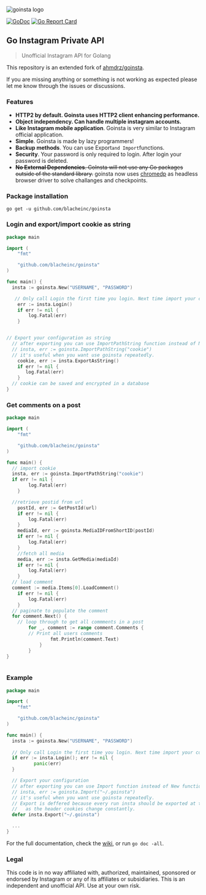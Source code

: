 
![goinsta logo](https://raw.githubusercontent.com/Davincible/goinsta/v1/resources/goinsta-image.png)

[![GoDoc](https://godoc.org/github.com/blacheinc/goinsta?status.svg)](https://godoc.org/github.com/blacheinc/goinsta) [![Go Report Card](https://goreportcard.com/badge/github.com/blacheinc/goinsta)](https://goreportcard.com/report/github.com/blacheinc/goinsta)

## Go Instagram Private API

> Unofficial Instagram API for Golang

This repository is an extended fork of [ahmdrz/goinsta](https://github.com/ahmdrz/goinsta). 


If you are missing anything or something is not working as expected please let
me know through the issues or discussions.

### Features

* **HTTP2 by default. Goinsta uses HTTP2 client enhancing performance.**
* **Object independency. Can handle multiple instagram accounts.**
* **Like Instagram mobile application**. Goinsta is very similar to Instagram official application.
* **Simple**. Goinsta is made by lazy programmers!
* **Backup methods**. You can use Export`and Import`functions.
* **Security**. Your password is only required to login. After login your password is deleted.
* ~~**No External Dependencies**. GoInsta will not use any Go packages outside of the standard library.~~ goinsta now uses [chromedp](https://github.com/chromedp/chromedp) as headless browser driver to solve challanges and checkpoints.

### Package installation 

`go get -u github.com/blacheinc/goinsta`

### Login and export/import cookie as string

```go
package main

import (
	"fmt"

	"github.com/blacheinc/goinsta"
)

func main() {  
  insta := goinsta.New("USERNAME", "PASSWORD")

   // Only call Login the first time you login. Next time import your config
	err := insta.Login()
	if err != nil {
		log.Fatal(err)
	}


// Export your configuration as string
  // after exporting you can use ImportPathString function instead of New function.
  // insta, err := goinsta.ImportPathString("cookie")
  // it's useful when you want use goinsta repeatedly.
	cookie, err := insta.ExportAsString()
	if err != nil {
	   log.Fatal(err)
	}
  // cookie can be saved and encrypted in a database 
}
```

### Get comments on a post

```go
package main

import (
	"fmt"

	"github.com/blacheinc/goinsta"
)

func main() {  
  // import cookie 
  insta, err := goinsta.ImportPathString("cookie")
  if err != nil {
		log.Fatal(err)
	}

  //retrieve postid from url
	postId, err := GetPostId(url)
	if err != nil {
		log.Fatal(err)
	}
	mediaId, err := goinsta.MediaIDFromShortID(postId)
	if err != nil {
		log.Fatal(err)
	}
	//fetch all media
	media, err := insta.GetMedia(mediaId)
	if err != nil {
		log.Fatal(err)
	}
  // load comment 
  comment := media.Items[0].LoadComment()
	if err != nil {
		log.Fatal(err)
	}
  // paginate to populate the comment
  for comment.Next() {
    // loop through to get all commments in a post
		for _, comment := range comment.Comments {
        // Print all users comments 
				fmt.Println(comment.Text)
			}
		}
}
	
```


### Example

```go
package main

import (
	"fmt"

	"github.com/blacheinc/goinsta"
)

func main() {  
  insta := goinsta.New("USERNAME", "PASSWORD")
  
  // Only call Login the first time you login. Next time import your config
  if err := insta.Login(); err != nil {
          panic(err)
  }

  // Export your configuration
  // after exporting you can use Import function instead of New function.
  // insta, err := goinsta.Import("~/.goinsta")
  // it's useful when you want use goinsta repeatedly.
  // Export is deffered because every run insta should be exported at the end of the run
  //   as the header cookies change constantly.
  defer insta.Export("~/.goinsta")

  ...
}
```

For the full documentation, check the [wiki](https://github.com/Davincible/goinsta/wiki/01.-Getting-Started), or run `go doc -all`.

### Legal

This code is in no way affiliated with, authorized, maintained, sponsored or endorsed by Instagram or any of its affiliates or subsidiaries. This is an independent and unofficial API. Use at your own risk.

